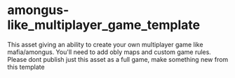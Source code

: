 # amongus-like_multiplayer_game_template
This asset giving an ability to create your own multiplayer game like mafia/amongus. You'll need to add obly maps and custom game rules. Please dont publish just this asset as a full game, make something new from this template
